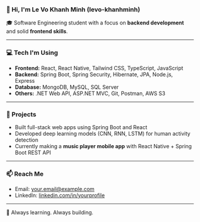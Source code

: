 ### 👋 Hi, I'm Le Vo Khanh Minh (levo-khanhminh)

🎓 Software Engineering student with a focus on **backend development** and solid **frontend skills**.

---

### 💻 Tech I'm Using

- **Frontend:** React, React Native, Tailwind CSS, TypeScript, JavaScript  
- **Backend:** Spring Boot, Spring Security, Hibernate, JPA, Node.js, Express  
- **Database:** MongoDB, MySQL, SQL Server  
- **Others:** .NET Web API, ASP.NET MVC, Git, Postman, AWS S3

---

### 🚀 Projects

- Built full-stack web apps using Spring Boot and React  
- Developed deep learning models (CNN, RNN, LSTM) for human activity detection  
- Currently making a **music player mobile app** with React Native + Spring Boot REST API

---

### 📫 Reach Me

- Email: your.email@example.com  
- LinkedIn: [linkedin.com/in/yourprofile](https://linkedin.com/in/yourprofile)

---

🌱 Always learning. Always building.
